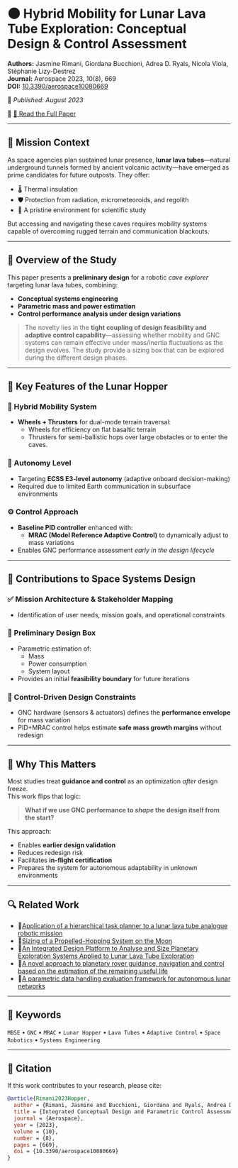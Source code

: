 # 🌑 Hybrid Mobility for Lunar Lava Tube Exploration: Conceptual Design & Control Assessment

**Authors:** Jasmine Rimani, Giordana Bucchioni, Adrea D. Ryals, Nicola Viola, Stéphanie Lizy-Destrez  
**Journal:** Aerospace 2023, 10(8), 669  
**DOI:** [10.3390/aerospace10080669](https://doi.org/10.3390/aerospace10080669)  

📅 *Published: August 2023*

🔗 [📄 Read the Full Paper](https://www.mdpi.com/2226-4310/10/8/669)

---

## 🧭 Mission Context

As space agencies plan sustained lunar presence, **lunar lava tubes**—natural underground tunnels formed by ancient volcanic activity—have emerged as prime candidates for future outposts. They offer:
- 🌡️ Thermal insulation  
- 🛡️ Protection from radiation, micrometeoroids, and regolith  
- 🔬 A pristine environment for scientific study  

But accessing and navigating these caves requires mobility systems capable of overcoming rugged terrain and communication blackouts.

---

## 🚀 Overview of the Study

This paper presents a **preliminary design** for a robotic *cave explorer* targeting lunar lava tubes, combining:
- **Conceptual systems engineering**
- **Parametric mass and power estimation**
- **Control performance analysis under design variations**

> The novelty lies in the **tight coupling of design feasibility and adaptive control capability**—assessing whether mobility and GNC systems can remain effective under mass/inertia fluctuations as the design evolves. The study provide a sizing box that can be explored during the different design phases.

---

## 🤖 Key Features of the Lunar Hopper

### 🔁 Hybrid Mobility System
- **Wheels + Thrusters** for dual-mode terrain traversal:
  - Wheels for efficiency on flat basaltic terrain
  - Thrusters for semi-ballistic hops over large obstacles or to enter the caves.

### 🧠 Autonomy Level
- Targeting **ECSS E3-level autonomy** (adaptive onboard decision-making)
- Required due to limited Earth communication in subsurface environments

### ⚙️ Control Approach
- **Baseline PID controller** enhanced with:
  - **MRAC (Model Reference Adaptive Control)** to dynamically adjust to mass variations
- Enables GNC performance assessment *early in the design lifecycle*

---

## 📐 Contributions to Space Systems Design

### ✅ Mission Architecture & Stakeholder Mapping
- Identification of user needs, mission goals, and operational constraints

### 🧮 Preliminary Design Box
- Parametric estimation of:
  - Mass
  - Power consumption
  - System layout
- Provides an initial **feasibility boundary** for future iterations

### 🎯 Control-Driven Design Constraints
- GNC hardware (sensors & actuators) defines the **performance envelope** for mass variation
- PID+MRAC control helps estimate **safe mass growth margins** without redesign

---

## 🔁 Why This Matters

Most studies treat **guidance and control** as an optimization *after* design freeze.  
This work flips that logic:

> **What if we use GNC performance to *shape* the design itself from the start?**

This approach:
- Enables **earlier design validation**
- Reduces redesign risk
- Facilitates **in-flight certification**
- Prepares the system for autonomous adaptability in unknown environments

---

## 🔍 Related Work
- 🔗[Application of a hierarchical task planner to a lunar lava tube analogue robotic mission](https://www.researchgate.net/publication/355873695_Application_of_a_hierarchical_task_planner_to_a_lunar_lava_tube_analogue_robotic_mission)
- 🔗[Sizing of a Propelled-Hopping System on the Moon](https://www.researchgate.net/publication/363743254_Sizing_of_a_Propelled-Hopping_System_on_the_Moon)
- 🔗[An Integrated Design Platform to Analyse and Size Planetary Exploration Systems Applied to Lunar Lava Tube Exploration](https://www.researchgate.net/publication/363742561_An_Integrated_Design_Platform_to_Analyse_and_Size_Planetary_Exploration_Systems_Applied_to_Lunar_Lava_Tube_Exploration)
- 🔗[A novel approach to planetary rover guidance, navigation and control based on the estimation of the remaining useful life](https://www.researchgate.net/publication/355873613_A_novel_approach_to_planetary_rover_guidance_navigation_and_control_based_on_the_estimation_of_the_remaining_useful_life)
- 🔗[A parametric data handling evaluation framework for autonomous lunar networks](https://link.springer.com/article/10.1007/s12567-021-00390-4)

---

## 🧩 Keywords

`MBSE` • `GNC` • `MRAC` • `Lunar Hopper` • `Lava Tubes` • `Adaptive Control` • `Space Robotics` • `Systems Engineering`

---

## 📎 Citation

If this work contributes to your research, please cite:

```bibtex
@article{Rimani2023Hopper,
  author = {Rimani, Jasmine and Bucchioni, Giordana and Ryals, Andrea D. and Viola, Nicola and Lizy-Destrez, Stéphanie},
  title = {Integrated Conceptual Design and Parametric Control Assessment for a Hybrid Mobility Lunar Hopper},
  journal = {Aerospace},
  year = {2023},
  volume = {10},
  number = {8},
  pages = {669},
  doi = {10.3390/aerospace10080669}
}
